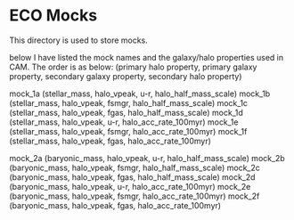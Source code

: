 # ECO Mocks

This directory is used to store mocks.


below I have listed the mock names and the galaxy/halo properties used in CAM.
The order is as below:
(primary halo property, primary galaxy property, secondary galaxy property, secondary halo property)


mock_1a (stellar_mass, halo_vpeak, u-r,   halo_half_mass_scale)
mock_1b (stellar_mass, halo_vpeak, fsmgr, halo_half_mass_scale)
mock_1c (stellar_mass, halo_vpeak, fgas,  halo_half_mass_scale)
mock_1d (stellar_mass, halo_vpeak, u-r,   halo_acc_rate_100myr)
mock_1e (stellar_mass, halo_vpeak, fsmgr, halo_acc_rate_100myr)
mock_1f (stellar_mass, halo_vpeak, fgas,  halo_acc_rate_100myr)

mock_2a (baryonic_mass, halo_vpeak, u-r,   halo_half_mass_scale)
mock_2b (baryonic_mass, halo_vpeak, fsmgr, halo_half_mass_scale)
mock_2c (baryonic_mass, halo_vpeak, fgas,  halo_half_mass_scale)
mock_2d (baryonic_mass, halo_vpeak, u-r,   halo_acc_rate_100myr)
mock_2e (baryonic_mass, halo_vpeak, fsmgr, halo_acc_rate_100myr)
mock_2f (baryonic_mass, halo_vpeak, fgas,  halo_acc_rate_100myr)
